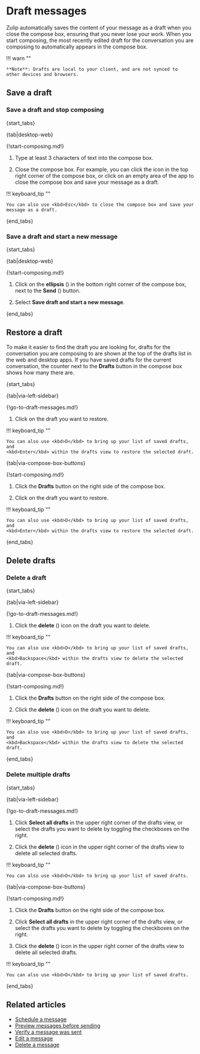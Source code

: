 # Draft messages

Zulip automatically saves the content of your message as a draft when you close
the compose box, ensuring that you never lose your work. When you start
composing, the most recently edited draft for the conversation you are composing
to automatically appears in the compose box.

!!! warn ""

    **Note**: Drafts are local to your client, and are not synced to
    other devices and browsers.

## Save a draft

### Save a draft and stop composing

{start_tabs}

{tab|desktop-web}

{!start-composing.md!}

1. Type at least 3 characters of text into the compose box.

1. Close the compose box. For example, you can click the
   <i class="fa fa-remove"></i> icon in the top right corner of the compose
   box, or click on an empty area of the app to close the compose box and save
   your message as a draft.

!!! keyboard_tip ""

    You can also use <kbd>Esc</kbd> to close the compose box and save your
    message as a draft.

{end_tabs}

### Save a draft and start a new message

{start_tabs}

{tab|desktop-web}

{!start-composing.md!}

1. Click on the **ellipsis** (<i class="zulip-icon zulip-icon-more-vertical"></i>)
   in the bottom right corner of the compose box, next to the **Send**
   (<i class="zulip-icon zulip-icon-send"></i>) button.

1. Select **Save draft and start a new message**.

{end_tabs}

## Restore a draft

To make it easier to find the draft you are looking for, drafts for the
conversation you are composing to are shown at the top of the drafts list in the
web and desktop apps. If you have saved drafts for the current conversation, the
counter next to the **Drafts** button in the compose box shows how many there are.

{start_tabs}

{tab|via-left-sidebar}

{!go-to-draft-messages.md!}

1. Click on the draft you want to restore.

!!! keyboard_tip ""

    You can also use <kbd>D</kbd> to bring up your list of saved drafts, and
    <kbd>Enter</kbd> within the drafts view to restore the selected draft.

{tab|via-compose-box-buttons}

{!start-composing.md!}

1. Click the **Drafts** button on the right side of the compose box.

1. Click on the draft you want to restore.

!!! keyboard_tip ""

    You can also use <kbd>D</kbd> to bring up your list of saved drafts, and
    <kbd>Enter</kbd> within the drafts view to restore the selected draft.

{end_tabs}

## Delete drafts

### Delete a draft

{start_tabs}

{tab|via-left-sidebar}

{!go-to-draft-messages.md!}

1. Click the **delete** (<i class="zulip-icon zulip-icon-trash"></i>) icon on the draft you
   want to delete.

!!! keyboard_tip ""

    You can also use <kbd>D</kbd> to bring up your list of saved drafts, and
    <kbd>Backspace</kbd> within the drafts view to delete the selected draft.

{tab|via-compose-box-buttons}

{!start-composing.md!}

1. Click the **Drafts** button on the right side of the compose box.

1. Click the **delete** (<i class="zulip-icon zulip-icon-trash"></i>) icon on the draft you
   want to delete.

!!! keyboard_tip ""

    You can also use <kbd>D</kbd> to bring up your list of saved drafts, and
    <kbd>Backspace</kbd> within the drafts view to delete the selected draft.

{end_tabs}

### Delete multiple drafts

{start_tabs}

{tab|via-left-sidebar}

{!go-to-draft-messages.md!}

1. Click **Select all drafts** in the upper right corner of
   the drafts view, or select the drafts you want to delete
   by toggling the checkboxes on the right.

1. Click the **delete** (<i class="zulip-icon zulip-icon-trash"></i>) icon in the
   upper right corner of the drafts view to delete all selected drafts.

!!! keyboard_tip ""

    You can also use <kbd>D</kbd> to bring up your list of saved drafts.

{tab|via-compose-box-buttons}

{!start-composing.md!}

1. Click the **Drafts** button on the right side of the compose box.

1. Click **Select all drafts** in the upper right corner of
   the drafts view, or select the drafts you want to delete
   by toggling the checkboxes on the right.

1. Click the **delete** (<i class="zulip-icon zulip-icon-trash"></i>) icon in the
   upper right corner of the drafts view to delete all selected drafts.

!!! keyboard_tip ""

    You can also use <kbd>D</kbd> to bring up your list of saved drafts.

{end_tabs}

## Related articles

* [Schedule a message](/help/schedule-a-message)
* [Preview messages before sending](/help/preview-your-message-before-sending)
* [Verify a message was sent](/help/verify-your-message-was-successfully-sent)
* [Edit a message](/help/edit-a-message)
* [Delete a message](/help/delete-a-message)
